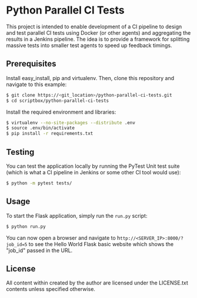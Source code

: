 # Python Parallel CI Tests

This project is intended to enable development of a CI pipeline to design and test parallel CI tests
using Docker (or other agents) and aggregating the results in a Jenkins pipeline. The idea is to provide
a framework for splitting massive tests into smaller test agents to speed up feedback timings.

## Prerequisites

Install easy_install, pip and virtualenv. Then, clone this repository and navigate to this example:

```bash
$ git clone https://<git_location>/python-parallel-ci-tests.git
$ cd scriptbox/python-parallel-ci-tests
```

Install the required environment and libraries:

```bash
$ virtualenv --no-site-packages --distribute .env
$ source .env/bin/activate
$ pip install -r requirements.txt
```

## Testing

You can test the application locally by running the PyTest Unit test suite (which is what a CI pipeline
in Jenkins or some other CI tool would use):

```bash
$ python -m pytest tests/
```

## Usage

To start the Flask application, simply run the `run.py` script:

```bash
$ python run.py
```

You can now open a browser and navigate to h`ttp://<SERVER_IP>:8000/?job_id=5` to see the Hello World Flask
basic website which shows the "job_id" passed in the URL.

## License

All content within created by the author are licensed under the LICENSE.txt contents unless specified otherwise.
